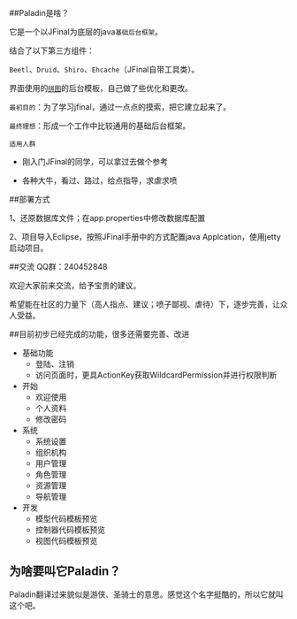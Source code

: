 

##Paladin是啥？

它是一个以JFinal为底层的java`基础后台框架`。

结合了以下第三方组件：

`Beetl`、`Druid`、`Shiro`、`Ehcache`（JFinal自带工具类）。

界面使用的[`拼图`](http://www.pintuer.com/)的后台模板，自己做了些优化和更改。



`最初目的`：为了学习jfinal，通过一点点的摸索，把它建立起来了。

`最终理想`：形成一个工作中比较通用的基础后台框架。

`适用人群`

* 刚入门JFinal的同学，可以拿过去做个参考

* 各种大牛，看过、路过，给点指导，求虐求喷

##部署方式

1、还原数据库文件；在app.properties中修改数据库配置

2、项目导入Eclipse，按照JFinal手册中的方式配置java Applcation，使用jetty启动项目。

##交流
QQ群：240452848

欢迎大家前来交流，给予宝贵的建议。

希望能在社区的力量下（高人指点、建议；喷子鄙视、虐待）下，逐步完善，让众人受益。

##目前初步已经完成的功能，很多还需要完善、改进
* 基础功能
    * 登陆、注销
    * 访问页面时，更具ActionKey获取WildcardPermission并进行权限判断
* 开始
    * 欢迎使用
    * 个人资料
    * 修改密码  
* 系统
    * 系统设置
    * 组织机构
    * 用户管理
    * 角色管理
    * 资源管理
    * 导航管理
* 开发
    * 模型代码模板预览
    * 控制器代码模板预览
    * 视图代码模板预览

## 为啥要叫它Paladin？

Paladin翻译过来貌似是游侠、圣骑士的意思。感觉这个名字挺酷的，所以它就叫这个吧。